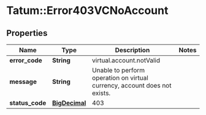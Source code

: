 # Tatum::Error403VCNoAccount

## Properties
Name | Type | Description | Notes
------------ | ------------- | ------------- | -------------
**error_code** | **String** | virtual.account.notValid | 
**message** | **String** | Unable to perform operation on virtual currency, account does not exists. | 
**status_code** | [**BigDecimal**](BigDecimal.md) | 403 | 


